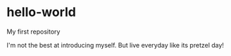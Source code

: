 # hello-world
My first repository

I'm not the best at introducing myself. 
But live everyday like its pretzel day!
